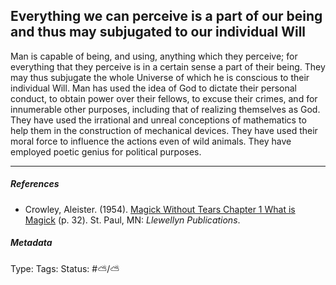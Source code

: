 ## Everything we can perceive is a part of our being and thus may subjugated to our individual Will

Man is capable of being, and using, anything which they perceive; for everything that they perceive is in a certain sense a part of their being. They may thus subjugate the whole Universe of which he is conscious to their individual Will. Man has used the idea of God to dictate their personal conduct, to obtain power over their fellows, to excuse their crimes, and for innumerable other purposes, including that of realizing themselves as God. They have used the irrational and unreal conceptions of mathematics to help them in the construction of mechanical devices. They have used their moral force to influence the actions even of wild animals. They have employed poetic genius for political purposes.

---

##### References

* Crowley, Aleister. (1954). [Magick Without Tears Chapter 1 What is Magick](Magick%20Without%20Tears%20Chapter%201%20What%20is%20Magick.md) (p. 32). St. Paul, MN: *Llewellyn Publications*.

##### Metadata

Type: 
Tags:
Status: #⛅️/⛅️

